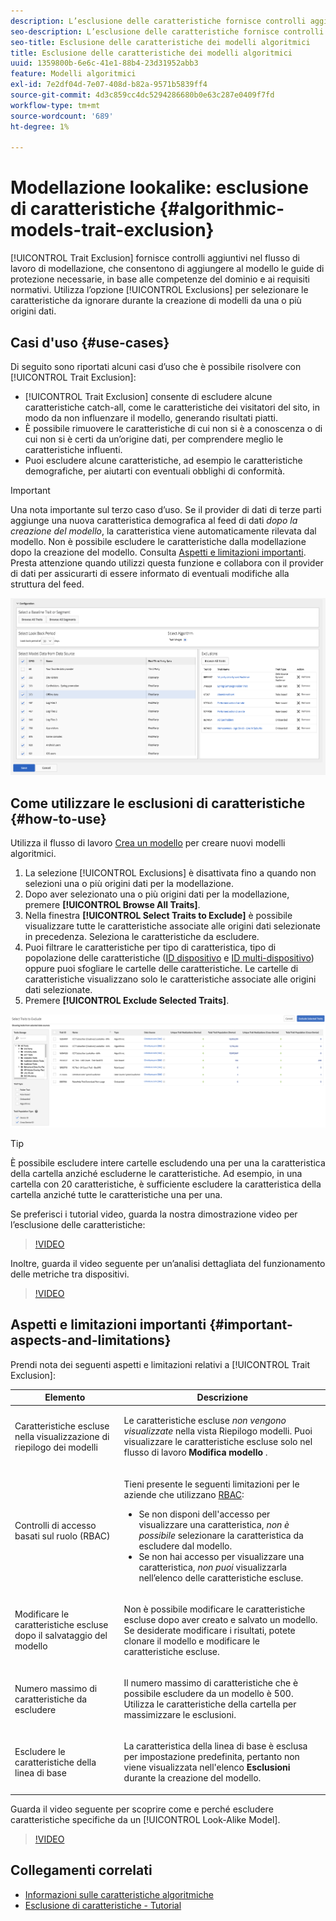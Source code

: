 ```yaml
---
description: L’esclusione delle caratteristiche fornisce controlli aggiuntivi nel flusso di lavoro di modellazione, consentendoti di aggiungere al modello le barre di protezione necessarie, in base alle competenze del dominio e ai requisiti normativi. Utilizza l’opzione Esclusioni per selezionare le caratteristiche da ignorare durante la creazione di modelli da una o più origini dati.
seo-description: L’esclusione delle caratteristiche fornisce controlli aggiuntivi nel flusso di lavoro di modellazione, consentendoti di aggiungere al modello le barre di protezione necessarie, in base alle competenze del dominio e ai requisiti normativi. Utilizza l’opzione Esclusioni per selezionare le caratteristiche da ignorare durante la creazione di modelli da una o più origini dati.
seo-title: Esclusione delle caratteristiche dei modelli algoritmici
title: Esclusione delle caratteristiche dei modelli algoritmici
uuid: 1359800b-6e6c-41e1-88b4-23d31952abb3
feature: Modelli algoritmici
exl-id: 7e2df04d-7e07-408d-b82a-9571b5839ff4
source-git-commit: 4d3c859cc4dc5294286680b0e63c287e0409f7fd
workflow-type: tm+mt
source-wordcount: '689'
ht-degree: 1%

---
```


# Modellazione lookalike: esclusione di caratteristiche {#algorithmic-models-trait-exclusion}

[!UICONTROL Trait Exclusion] fornisce controlli aggiuntivi nel flusso di lavoro di modellazione, che consentono di aggiungere al modello le guide di protezione necessarie, in base alle competenze del dominio e ai requisiti normativi. Utilizza l’opzione [!UICONTROL Exclusions] per selezionare le caratteristiche da ignorare durante la creazione di modelli da una o più origini dati.

## Casi d&#39;uso {#use-cases}

Di seguito sono riportati alcuni casi d’uso che è possibile risolvere con [!UICONTROL Trait Exclusion]:

* [!UICONTROL Trait Exclusion] consente di escludere alcune caratteristiche catch-all, come le caratteristiche dei visitatori del sito, in modo da non influenzare il modello, generando risultati piatti.
* È possibile rimuovere le caratteristiche di cui non si è a conoscenza o di cui non si è certi da un’origine dati, per comprendere meglio le caratteristiche influenti.
* Puoi escludere alcune caratteristiche, ad esempio le caratteristiche demografiche, per aiutarti con eventuali obblighi di conformità.

>[!IMPORTANT]
>
>Una nota importante sul terzo caso d’uso. Se il provider di dati di terze parti aggiunge una nuova caratteristica demografica al feed di dati *dopo la creazione del modello*, la caratteristica viene automaticamente rilevata dal modello. Non è possibile escludere le caratteristiche dalla modellazione dopo la creazione del modello. Consulta [Aspetti e limitazioni importanti](../../features/algorithmic-models/trait-exclusion-algo-models.md#important-aspects-and-limitations). Presta attenzione quando utilizzi questa funzione e collabora con il provider di dati per assicurarti di essere informato di eventuali modifiche alla struttura del feed.

![](assets/lam_exclude_traits.png)

## Come utilizzare le esclusioni di caratteristiche {#how-to-use}

Utilizza il flusso di lavoro [Crea un modello](../../features/algorithmic-models/create-model.md#build-model) per creare nuovi modelli algoritmici.

1. La selezione [!UICONTROL Exclusions] è disattivata fino a quando non selezioni una o più origini dati per la modellazione.
2. Dopo aver selezionato una o più origini dati per la modellazione, premere **[!UICONTROL Browse All Traits]**.
3. Nella finestra **[!UICONTROL Select Traits to Exclude]** è possibile visualizzare tutte le caratteristiche associate alle origini dati selezionate in precedenza. Seleziona le caratteristiche da escludere.
4. Puoi filtrare le caratteristiche per tipo di caratteristica, tipo di popolazione delle caratteristiche ([ID dispositivo](../../reference/ids-in-aam.md) e [ID multi-dispositivo](../../reference/ids-in-aam.md)) oppure puoi sfogliare le cartelle delle caratteristiche. Le cartelle di caratteristiche visualizzano solo le caratteristiche associate alle origini dati selezionate.
5. Premere **[!UICONTROL Exclude Selected Traits]**.

![esclusioni di caratteristiche](assets/trait-exclusions-browse-traits.png)

>[!TIP]
>
>È possibile escludere intere cartelle escludendo una per una la caratteristica della cartella anziché escluderne le caratteristiche. Ad esempio, in una cartella con 20 caratteristiche, è sufficiente escludere la caratteristica della cartella anziché tutte le caratteristiche una per una.

Se preferisci i tutorial video, guarda la nostra dimostrazione video per l’esclusione delle caratteristiche:

>[!VIDEO](https://video.tv.adobe.com/v/25569/?quality=12)

Inoltre, guarda il video seguente per un’analisi dettagliata del funzionamento delle metriche tra dispositivi.

>[!VIDEO](https://video.tv.adobe.com/v/33445/?quality=12)

## Aspetti e limitazioni importanti {#important-aspects-and-limitations}

Prendi nota dei seguenti aspetti e limitazioni relativi a [!UICONTROL Trait Exclusion]:

<table id="table_BA5C3545BC9E4717BD567B00C803AA53"> 
 <thead> 
  <tr> 
   <th colname="col1" class="entry"> Elemento </th> 
   <th colname="col2" class="entry"> Descrizione </th>
  </tr> 
 </thead>
 <tbody> 
  <tr> 
   <td colname="col1"> <p>Caratteristiche escluse nella visualizzazione di riepilogo dei modelli </p> </td>
   <td colname="col2"> <p>Le caratteristiche escluse <i>non vengono visualizzate</i> nella vista Riepilogo modelli. Puoi visualizzare le caratteristiche escluse solo nel flusso di lavoro <b><span class="uicontrol"> Modifica modello</span></b> . </p> </td>
  </tr> 
  <tr> 
   <td colname="col1"> <p>Controlli di accesso basati sul ruolo (RBAC) </p> </td>
   <td colname="col2"> <p>Tieni presente le seguenti limitazioni per le aziende che utilizzano <a href="../../features/administration/administration-overview.md#administration"> RBAC</a>: </p> <p>
     <ul id="ul_38A4056C235B428C822EA4A353893786"> 
      <li id="li_2624FB35581F4807B8530910D63FFDBF">Se non disponi dell'accesso per visualizzare una caratteristica, <i>non è possibile</i> selezionare la caratteristica da escludere dal modello. </li>
      <li id="li_3FD7A12AAAA8462EA84A760C05F20379">Se non hai accesso per visualizzare una caratteristica, <i>non puoi</i> visualizzarla nell’elenco delle caratteristiche escluse. </li>
     </ul> </p> </td>
  </tr> 
  <tr> 
   <td colname="col1"> <p>Modificare le caratteristiche escluse dopo il salvataggio del modello </p> </td>
   <td colname="col2"> <p>Non è possibile modificare le caratteristiche escluse dopo aver creato e salvato un modello. Se desiderate modificare i risultati, potete clonare il modello e modificare le caratteristiche escluse. </p> </td>
  </tr> 
  <tr> 
   <td colname="col1"> <p>Numero massimo di caratteristiche da escludere </p> </td>
   <td colname="col2"> <p>Il numero massimo di caratteristiche che è possibile escludere da un modello è 500. Utilizza le caratteristiche della cartella per massimizzare le esclusioni. </p> </td>
  </tr> 
  <tr> 
   <td colname="col1"> <p>Escludere le caratteristiche della linea di base </p> </td>
   <td colname="col2"> <p>La caratteristica della linea di base è esclusa per impostazione predefinita, pertanto non viene visualizzata nell'elenco <b><span class="uicontrol"> Esclusioni</span></b> durante la creazione del modello. </p> </td>
  </tr>
 </tbody>
</table>

Guarda il video seguente per scoprire come e perché escludere caratteristiche specifiche da un [!UICONTROL Look-Alike Model].

>[!VIDEO](https://video.tv.adobe.com/v/25569/)

## Collegamenti correlati

* [Informazioni sulle caratteristiche algoritmiche](/help/using/features/algorithmic-models/understanding-models.md)
* [Esclusione di caratteristiche - Tutorial](https://helpx.adobe.com/audience-manager/kt/using/excluding-traits-look-alike-model-feature-video-use.html)
